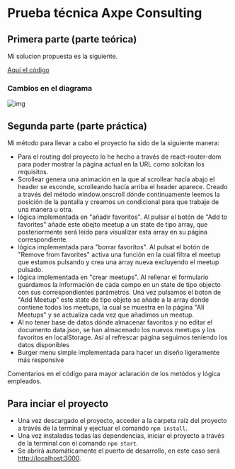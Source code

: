 # Prueba técnica Axpe Consulting

## Primera parte (parte teórica)

Mi solucion propuesta es la siguiente.

[Aquí el código](https://github.com/Jorditm/prueba-tecnica-axpe/blob/feature/requisitos/primera-parte/RegisteredUser.js)

### Cambios en el diagrama
![img](https://github.com/Jorditm/prueba-tecnica-axpe/blob/feature/requisitos/primera-parte/class-diagram.png)

## Segunda parte (parte práctica)

Mi método para llevar a cabo el proyecto ha sido de la siguiente manera:
 - Para el routing del proyecto lo he hecho a través de react-router-dom para poder mostrar la página actual en la URL como solcitan los requisitos.
 - Scrollear genera una animación en la que al scrollear hacía abajo el header se esconde, scrolleando hacía arriba el header aparece. Creado a través del método window.onscroll dónde continuamente leemos la posición de la pantalla y creamos un condicional para que trabaje de una manera u otra.
 - lógica implementada en "añadir favoritos". Al pulsar el botón de "Add to favorites" añade este obejto meetup a un state de tipo array, que posteriormente será leído para visualizar esta array en su página correspondiente.
 - lógica implementada para "borrar favoritos". Al pulsat el botón de "Remove from favorites" activa una función en la cual filtra el meetup que estamos pulsando y crea una array nueva excluyendo el meetup pulsado.
 - lógica implementada en "crear meetups". Al rellenar el formulario guardamos la información de cada campo en un state de tipo objecto con sus correspondientes parámetros. Una vez pulsamos el boton de "Add Meetup" este state de tipo objeto se añade a la array donde contiene todos los meetups, la cual se muestra en la página "All Meetups" y se actualiza cada vez que añadimos un meetup.
 - Al no tener base de datos dónde almacenar favoritos y no editar el documento data.json, se han almacenado los nuevos meetups y los favoritos en localStorage. Así al refrescar página seguimos teniendo los datos disponibles
 - Burger menu simple implementada para hacer un diseño ligeramente más responsive


Comentarios en el código para mayor aclaración de los metódos y lógica empleados.

## Para inciar el proyecto

 - Una vez descargado el proyecto, acceder a la carpeta raíz del proyecto a través de la terminal y ejectuar el comando `npm install`.
 - Una vez instaladas todas las dependencias, iniciar el proyecto a través de la terminal con el comando  `npm start`.
 - Se abrirá automáticamente el puerto de desarrollo, en este caso será  [http://localhost:3000](http://localhost:3000).
